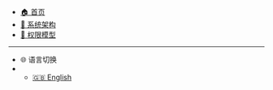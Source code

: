 * [🏠 首页](/zh-cn/README.md)
* [📐 系统架构](/zh-cn/architecture.md)
* [🔐 权限模型](/zh-cn/rbac-model.md)

---

* 🌐 语言切换
* - [🇬🇧 English](/en/)